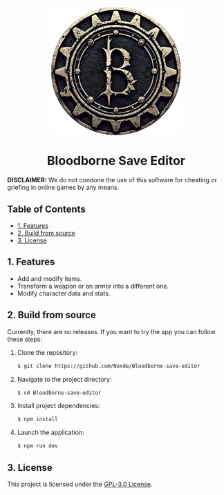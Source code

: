 <div align=center> 
  <img alt="creator-program-logo" src="./assets/icon.png" width="300px">

</div>
<h1 align="center">Bloodborne Save Editor</h1>

<b>DISCLAIMER:</b> We do not condone the use of this software for cheating or griefing in online games by any means.

## Table of Contents

- [1. Features](#1-features)
- [2. Build from source](#2-build-from-source)
- [3. License](#3-license)

## 1. Features

- Add and modify items.
- Transform a weapon or an armor into a different one.
- Modify character data and stats.

## 2. Build from source

Currently, there are no releases. If you want to try the app you can follow these steps:

1. Clone the repository:

   ```bash
   $ git clone https://github.com/Noxde/Bloodborne-save-editor
   ```

2. Navigate to the project directory:

   ```bash
   $ cd Bloodborne-save-editor
   ```

3. Install project dependencies:

   ```bash
   $ npm install
   ```

4. Launch the application:

   ```bash
   $ npm run dev
   ```

## 3. License

This project is licensed under the [GPL-3.0 License](./LICENSE).
